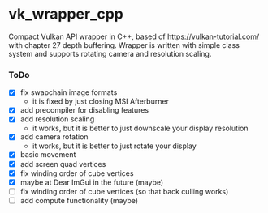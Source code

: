 # vk_wrapper_cpp
Compact Vulkan API wrapper in C++, based of https://vulkan-tutorial.com/ with chapter 27 depth buffering. Wrapper is written with simple class system and supports rotating camera and resolution scaling.

### ToDo
- [x] fix swapchain image formats
  - it is fixed by just closing MSI Afterburner
- [x] add precompiler for disabling features
- [x] add resolution scaling
  - it works, but it is better to just downscale your display resolution
- [x] add camera rotation
  - it works, but it is better to just rotate your display
- [x] basic movement
- [x] add screen quad vertices
- [x] fix winding order of cube vertices
- [x] maybe at Dear ImGui in the future (maybe)
- [ ] fix winding order of cube vertices (so that back culling works)
- [ ] add compute functionality (maybe)